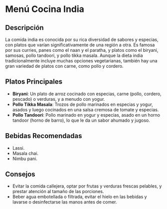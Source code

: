 # Menú Cocina India

## Descripción
La comida india es conocida por su rica diversidad de sabores y especias, con platos que varían significativamente de una región a otra. Es famosa por sus curries, panes como el naan y el paratha, y platos como el biryani, samosas, pollo tandoori, y pollo tikka masala. Aunque la dieta india tradicionalmente incluye muchas opciones vegetarianas, también hay una gran variedad de platos con carne, como pollo y cordero. 

## Platos Principales
- **Biryani**: Un plato de arroz cocinado con especias, carne (pollo, cordero, pescado) o verduras, y a menudo con yogur. 
- **Pollo Tikka Masala**: Trozos de pollo marinados en especias y yogur, asados y luego cocinados en una salsa cremosa de tomate y especias. 
- **Pollo Tandoori**: Pollo marinado en yogur y especias, asado en un horno tandoor (horno de barro), lo que le da un sabor ahumado y jugoso. 

## Bebidas Recomendadas
- Lassi.
- Masala chai.
- Nimbu pani.

## Consejos
- Evitar la comida callejera, optar por frutas y verduras frescas pelables, y prestar atención al tamaño de las porciones.
- Beber agua embotellada o filtrada, evitar el hielo en las bebidas y lavarse o desinfectarse las manos antes de comer. 